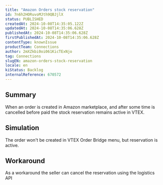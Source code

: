 ```yaml
---
title: "Amazon Orders stock reservation"
id: 7n6h2HORuvoMJth9QBJjlX
status: PUBLISHED
createdAt: 2024-10-08T14:35:05.122Z
updatedAt: 2024-10-08T14:35:06.628Z
publishedAt: 2024-10-08T14:35:06.628Z
firstPublishedAt: 2024-10-08T14:35:06.628Z
contentType: knownIssue
productTeam: Connections
author: 2mXZkbi0oi061KicTExNjo
tag: Connections
slugEN: amazon-orders-stock-reservation
locale: en
kiStatus: Backlog
internalReference: 670572
---
```


## Summary



When an order is created in Amazon marketplace, and after some time is cancelled before paid the stock reservation remains active in VTEX.


##

## Simulation



The order won't be created in VTEX Order Bridge menu, but reservation is active.


##

## Workaround


As a workaround the seller can cancel the reservation using the logistics API

